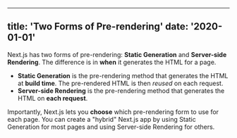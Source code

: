 <!--
 * @Author: Bobby Shu shu.yun@northeastern.edu
 * @Date: 2023-05-15 11:11:21
 * @LastEditors: Bobby Shu shu.yun@northeastern.edu
 * @LastEditTime: 2023-05-15 11:11:54
 * @FilePath: \Project-Web\nextjs-blog\posts\pre-rendering.md
 * @Description: 这是默认设置,请设置`customMade`, 打开koroFileHeader查看配置 进行设置: https://github.com/OBKoro1/koro1FileHeader/wiki/%E9%85%8D%E7%BD%AE
-->
<!--
 * @Author: Bobby Shu shu.yun@northeastern.edu
 * @Date: 2023-05-15 11:11:21
 * @LastEditors: Bobby Shu shu.yun@northeastern.edu
 * @LastEditTime: 2023-05-15 11:11:51
 * @FilePath: \Project-Web\nextjs-blog\posts\pre-rendering.md
 * @Description: 这是默认设置,请设置`customMade`, 打开koroFileHeader查看配置 进行设置: https://github.com/OBKoro1/koro1FileHeader/wiki/%E9%85%8D%E7%BD%AE
-->
---
title: 'Two Forms of Pre-rendering'
date: '2020-01-01'
---

Next.js has two forms of pre-rendering: **Static Generation** and **Server-side Rendering**. The difference is in **when** it generates the HTML for a page.

- **Static Generation** is the pre-rendering method that generates the HTML at **build time**. The pre-rendered HTML is then _reused_ on each request.
- **Server-side Rendering** is the pre-rendering method that generates the HTML on **each request**.

Importantly, Next.js lets you **choose** which pre-rendering form to use for each page. You can create a "hybrid" Next.js app by using Static Generation for most pages and using Server-side Rendering for others.